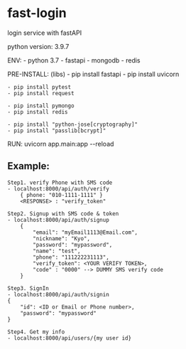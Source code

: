 # fast-login
login service with fastAPI

python version: 3.9.7

ENV:
    - python 3.7
    - fastapi
    - mongodb
    - redis

PRE-INSTALL: (libs)
    - pip install fastapi
    - pip install uvicorn

    - pip install pytest
    - pip install request

    - pip install pymongo
    - pip install redis

    - pip install "python-jose[cryptography]"
    - pip install "passlib[bcrypt]"

RUN: uvicorn app.main:app --reload


Example:
- 
    Step1. verify Phone with SMS code
    - localhost:8000/api/auth/verify
        { phone: "010-1111-1111" }
        <RESPONSE> : "verify_token"

    Step2. Signup with SMS code & token
    - localhost:8000/api/auth/signup
        {
            "email": "myEmail1113@Email.com",
            "nickname": "Kyo",
            "password": "mypassword",
            "name": "test",
            "phone": "111222231113",
            "verify_token": <YOUR VERIFY TOKEN>,
            "code" : "0000" --> DUMMY SMS verify code
        }

    Step3. SignIn
    - localhost:8000/api/auth/signin
    {
        "id": <ID or Email or Phone number>,
        "password": "mypassword"
    }

    Step4. Get my info
    - localhost:8000/api/users/{my user id}
